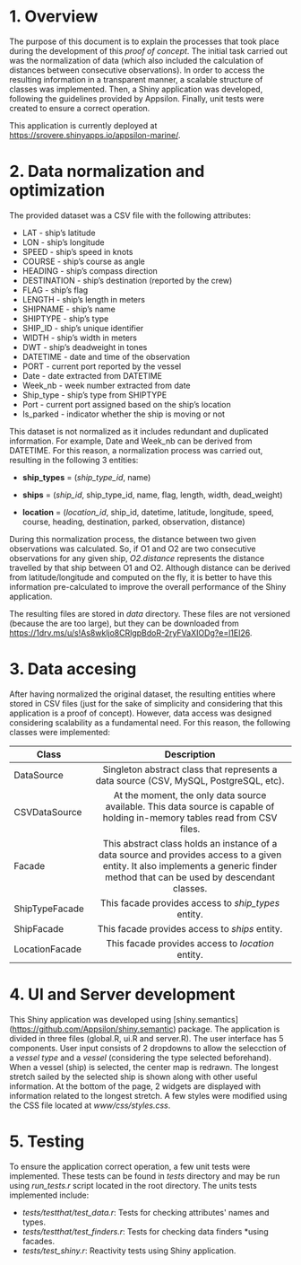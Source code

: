 # 1. Overview

The purpose of this document is to explain the processes that took place during the development of this *proof of concept*. The initial task carried out was the normalization of data (which also included the calculation of distances between consecutive observations). In order to access the resulting information in a transparent manner, a scalable structure of classes was implemented. Then, a Shiny application was developed, following the guidelines provided by Appsilon. Finally, unit tests were created to ensure a correct operation.

This application is currently deployed at https://srovere.shinyapps.io/appsilon-marine/.

# 2. Data normalization and optimization

The provided dataset was a CSV file with the following attributes:

* LAT - ship’s latitude
* LON - ship’s longitude
* SPEED - ship’s speed in knots
* COURSE - ship’s course as angle
* HEADING - ship’s compass direction
* DESTINATION - ship’s destination (reported by the crew)
* FLAG - ship’s flag
* LENGTH - ship’s length in meters
* SHIPNAME - ship’s name
* SHIPTYPE - ship’s type
* SHIP_ID - ship’s unique identifier
* WIDTH - ship’s width in meters
* DWT - ship’s deadweight in tones
* DATETIME - date and time of the observation
* PORT - current port reported by the vessel
* Date - date extracted from DATETIME
* Week_nb - week number extracted from date
* Ship_type - ship’s type from SHIPTYPE
* Port - current port assigned based on the ship’s location
* Is_parked - indicator whether the ship is moving or not 

This dataset is not normalized as it includes redundant and duplicated information. For example, Date and Week_nb can be derived from DATETIME. For this reason, a normalization process was carried out, resulting in the following 3 entities:

* **ship_types** = (*ship_type_id*, name)

* **ships** = (*ship_id*, ship_type_id, name, flag, length, width, dead_weight)

* **location** = (*location_id*, ship_id, datetime, latitude, longitude, speed, course, heading, destination, parked, observation, distance)

During this normalization process, the distance between two given observations was calculated. So, if O1 and O2 are two consecutive observations for any given ship, <em>O2.distance</em> represents the distance travelled by that ship between O1 and O2. Although distance can be derived from latitude/longitude and computed on the fly, it is better to have this information pre-calculated to improve the overall performance of the Shiny application.

The resulting files are stored in <em>data</em> directory. These files are not versioned (because the are too large), but they can be downloaded from https://1drv.ms/u/s!As8wkljo8CRlgpBdoR-2ryFVaXIODg?e=l1EI26.

# 3. Data accesing

After having normalized the original dataset, the resulting entities where stored in CSV files (just for the sake of simplicity and considering that this application is a proof of concept). However, data access was designed considering scalability as a fundamental need. For this reason, the following classes were implemented:


| Class | Description |
| ------|:-----------:|
| DataSource | Singleton abstract class that represents a data source (CSV, MySQL, PostgreSQL, etc). |
| CSVDataSource | At the moment, the only data source available. This data source is capable of holding in-memory tables read from CSV files. |
| Facade | This abstract class holds an instance of a data source and provides access to a given entity. It also implements a generic finder method that can be used by descendant classes. |
| ShipTypeFacade | This facade provides access to *ship_types* entity. |
| ShipFacade | This facade provides access to *ships* entity. |
| LocationFacade | This facade provides access to *location* entity. |

# 4. UI and Server development

This Shiny application was developed using [shiny.semantics] (https://github.com/Appsilon/shiny.semantic) package. The application is divided in three files (global.R, ui.R and server.R). The user interface has 5 components. User input consists of 2 dropdowns to allow the selecction of a *vessel type* and a *vessel* (considering the type selected beforehand). When a vessel (ship) is selected, the center map is redrawn. The longest stretch sailed by the selected ship is shown along with other useful information. At the bottom of the page, 2 widgets are displayed with information related to the longest stretch. A few styles were modified using the CSS file located at *www/css/styles.css*.

# 5. Testing

To ensure the application correct operation, a few unit tests were implemented. These tests can be found in *tests* directory and may be run using *run_tests.r* script located in the root directory. The units tests implemented include:

* *tests/testthat/test_data.r*: Tests for checking attributes' names and types.
* *tests/testthat/test_finders.r*: Tests for checking data finders *using facades.
* *tests/test_shiny.r*: Reactivity tests using Shiny application.
